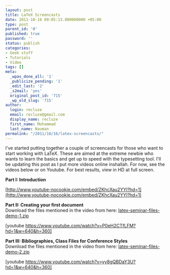 ```yaml
---
layout: post
title: LaTeX Screencasts
date: 2011-10-16 09:05:13.000000000 +05:00
type: post
parent_id: '0'
published: true
password: ''
status: publish
categories:
- Geek stuff
- Tutorials
- Video
tags: []
meta:
  _wpas_done_all: '1'
  _publicize_pending: '1'
  _edit_last: '2'
  _s2mail: 'yes'
  original_post_id: '715'
  _wp_old_slug: '715'
author:
  login: recluze
  email: recluze@gmail.com
  display_name: recluze
  first_name: Mohammad
  last_name: Nauman
permalink: "/2011/10/16/latex-screencasts/"
---
```

I've started putting together a couple of screencasts for those who want to start working with LaTeX. These are aimed at the extreme newbie who wants to learn the basics and get up to speed with the typesetting tool. I'll be updating this post as I put more videos online inshallah. For now, see the videos below or on Youtube. For best results, view in HD at full screen.

**Part I: Introduction**

[http://www.youtube-nocookie.com/embed/ZKhcXau2YYI?hd=1](http://www.youtube-nocookie.com/embed/ZKhcXau2YYI?hd=1)

**Part II: Creating your first document**  
Download the files mentioned in the video from here: [latex-seminar-files-demo-1.zip](http://csrdu.org/pub/nauman/files/latex-videos/latex-seminar-files-demo-1.zip)

[youtube https://www.youtube.com/watch?v=P0eH2CTfLFM?hd=1&w=640&h=360]

**Part III: Bibliographies, Class Files for Conference Styles**  
Download the files mentioned in the video from here: [latex-seminar-files-demo-2.zip](http://csrdu.org/pub/nauman/files/latex-videos/latex-seminar-files-demo-2.zip)

[youtube https://www.youtube.com/watch?v=yy8gQBDaY3U?hd=1&w=640&h=360]

